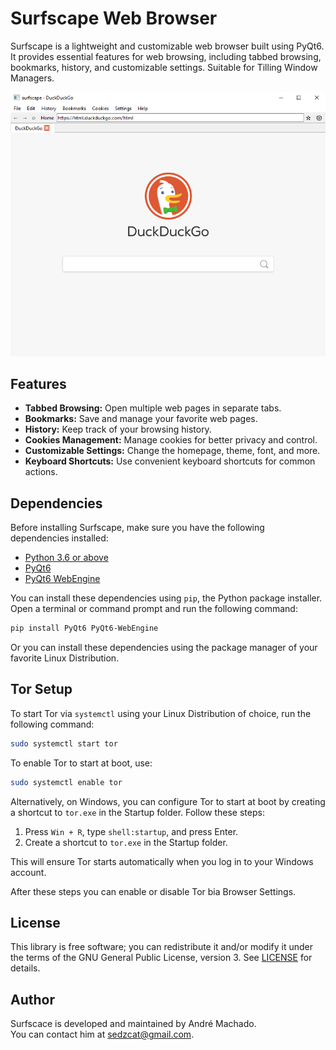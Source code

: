 # Surfscape Web Browser

Surfscape is a lightweight and customizable web browser built using PyQt6. It provides essential features for web browsing, including tabbed browsing, bookmarks, history, and customizable settings. Suitable for Tilling Window Managers.

![Surfscape Web Browser](https://raw.githubusercontent.com/machaddr/surfscape/main/screenshots/browser.png)

## Features

- **Tabbed Browsing:** Open multiple web pages in separate tabs.
- **Bookmarks:** Save and manage your favorite web pages.
- **History:** Keep track of your browsing history.
- **Cookies Management:** Manage cookies for better privacy and control.
- **Customizable Settings:** Change the homepage, theme, font, and more.
- **Keyboard Shortcuts:** Use convenient keyboard shortcuts for common actions.

## Dependencies

Before installing Surfscape, make sure you have the following dependencies installed:

- [Python 3.6 or above](https://www.python.org/downloads/)
- [PyQt6](https://pypi.org/project/PyQt6/)
- [PyQt6 WebEngine](https://pypi.org/project/PyQt6-WebEngine/)


You can install these dependencies using `pip`, the Python package installer. Open a terminal or command prompt and run the following command:

```bash
pip install PyQt6 PyQt6-WebEngine
```

Or you can install these dependencies using the package manager of your favorite Linux Distribution.

## Tor Setup
To start Tor via `systemctl` using your Linux Distribution of choice, run the following command:

```bash
sudo systemctl start tor
```

To enable Tor to start at boot, use:

```bash
sudo systemctl enable tor
```

Alternatively, on Windows, you can configure Tor to start at boot by creating a shortcut to `tor.exe` in the Startup folder. Follow these steps:

1. Press `Win + R`, type `shell:startup`, and press Enter.
2. Create a shortcut to `tor.exe` in the Startup folder.

This will ensure Tor starts automatically when you log in to your Windows account.

After these steps you can enable or disable Tor bia Browser Settings.

## License
This library is free software; you can redistribute it and/or modify it under
the terms of the GNU General Public License, version 3. See [LICENSE](LICENSE) for details.

## Author
Surfscace is developed and maintained by André Machado. <br />You can contact him at sedzcat@gmail.com.
